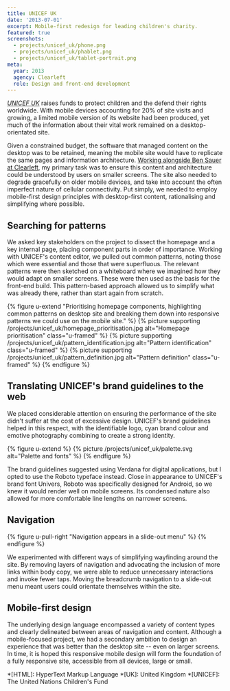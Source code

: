 ```yaml
---
title: UNICEF UK
date: '2013-07-01'
excerpt: Mobile-first redesign for leading children's charity.
featured: true
screenshots:
  - projects/unicef_uk/phone.png
  - projects/unicef_uk/phablet.png
  - projects/unicef_uk/tablet-portrait.png
meta:
  year: 2013
  agency: Clearleft
  role: Design and front-end development
---
```

_[UNICEF UK][1]_ raises funds to protect children and the defend their rights worldwide. With mobile devices accounting for 20% of site visits and growing, a limited mobile version of its website had been produced, yet much of the information about their vital work remained on a desktop-orientated site.

Given a constrained budget, the software that managed content on the desktop was to be retained, meaning the mobile site would have to replicate the same pages and information architecture. [Working alongside Ben Sauer at Clearleft][2], my primary task was to ensure this content and architecture could be understood by users on smaller screens. The site also needed to degrade gracefully on older mobile devices, and take into account the often imperfect nature of cellular connectivity. Put simply, we needed to employ mobile-first design principles with desktop-first content, rationalising and simplifying where possible.

## Searching for patterns
We asked key stakeholders on the project to dissect the homepage and a key internal page, placing component parts in order of importance. Working with UNICEF's content editor, we pulled out common patterns, noting those which were essential and those that were superfluous. The relevant patterns were then sketched on a whiteboard where we imagined how they would adapt on smaller screens. These were then used as the basis for the front-end build. This pattern-based approach allowed us to simplify what was already there, rather than start again from scratch.

{% figure u-extend "Prioritising homepage components, highlighting common patterns on desktop site and breaking them down into responsive patterns we could use on the mobile site." %}
{% picture supporting /projects/unicef_uk/homepage_prioritisation.jpg alt="Homepage prioritisation" class="u-framed" %}
{% picture supporting /projects/unicef_uk/pattern_identification.jpg alt="Pattern identification" class="u-framed" %}
{% picture supporting /projects/unicef_uk/pattern_definition.jpg alt="Pattern definition" class="u-framed" %}
{% endfigure %}

## Translating UNICEF's brand guidelines to the web
We placed considerable attention on ensuring the performance of the site didn't suffer at the cost of excessive design. UNICEF's brand guidelines helped in this respect, with the identifiable logo, cyan brand colour and emotive photography combining to create a strong identity.

{% figure u-extend %}
{% picture /projects/unicef_uk/palette.svg alt="Palette and fonts" %}
{% endfigure %}

The brand guidelines suggested using Verdana for digital applications, but I opted to use the Roboto typeface instead. Close in appearance to UNICEF's brand font Univers, Roboto was specifically designed for Android, so we knew it would render well on mobile screens. Its condensed nature also allowed for more comfortable line lengths on narrower screens.

## Navigation
{% figure u-pull-right "Navigation appears in a slide-out menu" %}
<object height="100%" width="100%"  data="{{ site.url }}/assets/images/projects/unicef_uk/mobile_menu.svg" type="image/svg+xml"></object>
{% endfigure %}

We experimented with different ways of simplifying wayfinding around the site. By removing layers of navigation and advocating the inclusion of more links within body copy, we were able to reduce unnecessary interactions and invoke fewer taps. Moving the breadcrumb navigation to a slide-out menu meant users could orientate themselves within the site.

## Mobile-first design
The underlying design language encompassed a variety of content types and clearly delineated between areas of navigation and content. Although a mobile-focused project, we had a secondary ambition to design an experience that was better than the desktop site -- even on larger screens. In time, it is hoped this responsive mobile design will form the foundation of a fully responsive site, accessible from all devices, large or small.

[1]: http://unicef.org.uk
[2]: http://clearleft.com/made/unicef

*[HTML]: HyperText Markup Language
*[UK]: United Kingdom
*[UNICEF]: The United Nations Children's Fund
